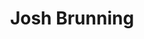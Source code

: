 ---
short_name: joshbrunning
title: Josh Brunning
position: 2nd Year SLLET Student<br>Radio Host & Producer
email: hello@josh.me.uk
twitter: _josh_justjosh
github: josh-justjosh
linkedin: joshua-brunning
#patreon: joshbrunning
instagram: josh.brunning
rss: https://blog.josh.me.uk/feed.xml
photo: https://pbs.twimg.com/profile_images/1451274575183024128/7dTpWnMl_400x400.jpg
website: https://josh.me.uk
---